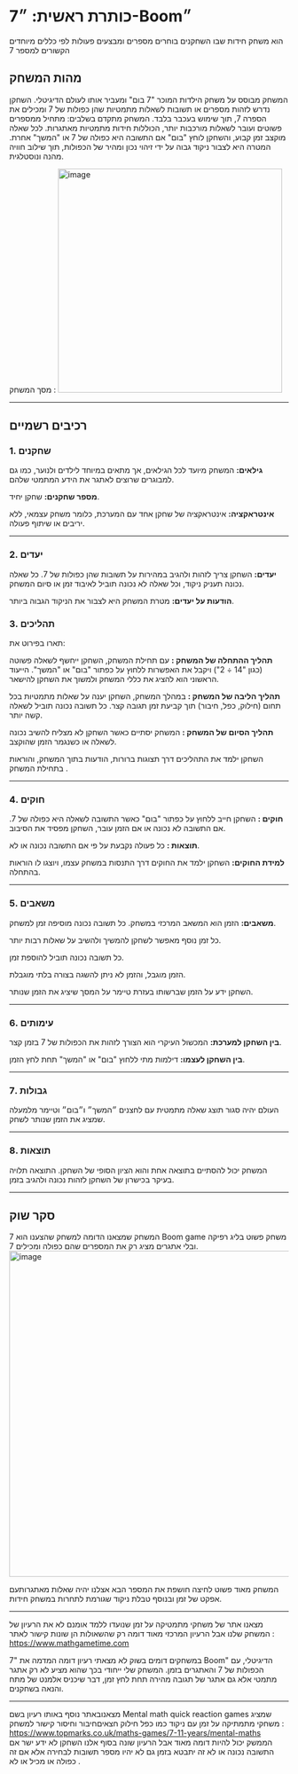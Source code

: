 
# כותרת ראשית: ״7-Boom״
הוא משחק חידות שבו השחקנים בוחרים מספרים ומבצעים פעולות לפי כללים מיוחדים הקשורים למספר 7

## מהות המשחק

המשחק מבוסס על משחק הילדות המוכר "7 בום" ומעביר אותו לעולם הדיגיטלי. השחקן נדרש לזהות מספרים או תשובות לשאלות מתמטיות שהן כפולות של 7 ומכילים את הספרה 7, תוך שימוש בעכבר בלבד. המשחק מתקדם בשלבים: מתחיל ממספרים פשוטים ועובר לשאלות מורכבות יותר, הכוללות חידות מתמטיות מאתגרות. לכל שאלה מוקצב זמן קבוע, והשחקן לוחץ "בום" אם התשובה היא כפולה של 7 או "המשך" אחרת. המטרה היא לצבור ניקוד גבוה על ידי זיהוי נכון ומהיר של הכפולות, תוך שילוב חוויה מהנה ונוסטלגית.


מסך המשחק : 
<img width="404" alt="image" src="https://github.com/user-attachments/assets/6efdc91e-d14e-4207-be09-a0e53fc76d24">



---


## רכיבים רשמיים

### 1. שחקנים
**גילאים:** המשחק מיועד לכל הגילאים, אך מתאים במיוחד לילדים ולנוער, כמו גם למבוגרים שרוצים לאתגר את הידע המתמטי שלהם.

**מספר שחקנים:** שחקן יחיד.

**אינטראקציה:** אינטראקציה של שחקן אחד עם המערכת, כלומר משחק עצמאי, ללא יריבים או שיתוף פעולה.
___
### 2. יעדים

**יעדים:** השחקן צריך לזהות ולהגיב במהירות על תשובות שהן כפולות של 7. כל שאלה נכונה תעניק ניקוד, וכל שאלה לא נכונה תוביל לאיבוד זמן או סיום המשחק.

**הודעות על יעדים:** מטרת המשחק היא לצבור את הניקוד הגבוה ביותר.

### 3. תהליכים

תארו בפירוט את:

**תהליך ההתחלה של המשחק :** 
עם תחילת המשחק, השחקן ייחשף לשאלה פשוטה (כגון "14 ÷ 2") ויקבל את האפשרות ללחוץ על כפתור "בום" או "המשך". הייעוד הראשוני הוא להציג את כללי המשחק ולמשוך את השחקן להישאר.

**תהליך הליבה של המשחק :**
במהלך המשחק, השחקן יענה על שאלות מתמטיות בכל תחום (חילוק, כפל, חיבור) תוך קביעת זמן תגובה קצר. כל תשובה נכונה תוביל לשאלה קשה יותר.

**תהליך הסיום של המשחק :**
המשחק יסתיים כאשר השחקן לא מצליח להשיב נכונה לשאלה או כשנגמר הזמן שהוקצב.

השחקן ילמד את התהליכים דרך תצוגות ברורות, הודעות בתוך המשחק, והוראות בתחילת המשחק .
___

### 4. חוקים

**חוקים :** השחקן חייב ללחוץ על כפתור "בום" כאשר התשובה לשאלה היא כפולה של 7. אם התשובה לא נכונה או אם הזמן עובר, השחקן מפסיד את הסיבוב.

**תוצאות :** כל פעולה נקבעת על פי אם התשובה נכונה או לא.

**למידת החוקים:** השחקן ילמד את החוקים דרך התנסות במשחק עצמו, ויוצגו לו הוראות בהתחלה.
___
### 5. משאבים

**משאבים:** 
הזמן הוא המשאב המרכזי במשחק. כל תשובה נכונה מוסיפה זמן למשחק.


כל זמן נוסף מאפשר לשחקן להמשיך ולהשיב על שאלות רבות יותר.


כל תשובה נכונה תוביל להוספת זמן.


הזמן מוגבל, והזמן לא ניתן להשגה בצורה בלתי מוגבלת.


השחקן ידע על הזמן שברשותו בעזרת טיימר על המסך שיציג את הזמן שנותר.

___


### 6. עימותים
**בין השחקן למערכת:** המכשול העיקרי הוא הצורך לזהות את הכפולות של 7 בזמן קצר.

**בין השחקן לעצמו:** דילמות מתי ללחוץ "בום" או "המשך" תחת לחץ הזמן.

___
### 7. גבולות

העולם יהיה סגור תוצג שאלה מתמטית עם לחצנים ״המשך״ ו״בום״ וטיימר מלמעלה שמציג את הזמן שנותר לשחק.

---
### 8. תוצאות

המשחק יכול להסתיים בתוצאה אחת והוא הציון הסופי של השחקן.
התוצאה תלויה בעיקר בכישרון של השחקן לזהות נכונה ולהגיב בזמן.


---

## סקר שוק

המשחק שמצאנו הדומה למשחק שהצענו הוא 7 Boom game משחק פשוט בליג רפיקה ובלי אתגרים מציג רק את המספרים שהם כפולה ומכילים 7.
<img width="588" alt="image" src="https://github.com/user-attachments/assets/438c2a4c-f4cc-421a-9b2e-04eadbdf44e7">




המשחק מאוד פשוט לחיצה חושפת את המספר הבא אצלנו יהיה שאלות מאתגרותעם אפקט של זמן ובנוסף טבלת ניקוד שגורמת לתחרות במשחק חידות.
___

מצאנו אתר של משחקי מתמטיקה על זמן שנועדו ללמד אומנם לא את הרעיון של המשחק שלנו אבל הרעיון המרכזי מאוד דומה רק שהשאולות הן שונות 
קישור לאתר : https://www.mathgametime.com

במשחקים דומים בשוק לא מצאתי רעיון דומה המדמה את "7 Boom" הדיגיטלי, עם הכפולות של 7 והאתגרים בזמן. המשחק שלי ייחודי בכך שהוא מציע לא רק אתגר מתמטי אלא גם אתגר של תגובה מהירה תחת לחץ זמן, דבר שיכניס אלמנט של מתח והנאה בשחקנים.
___
מצאנובאתר נוסף באותו רעיון בשם Mental math quick reaction games שמציג משחקי מתמתיקה על זמן עם ניקוד כמו כפל חילוק חצאיםחיבור וחיסור
קישור למשחק : https://www.topmarks.co.uk/maths-games/7-11-years/mental-maths
הממשק יכול להיות דומה מאוד אבל הרעיון שונה בסוף אלנו השחקן לא ידע ישר אם התשובה נכונה או לא זה יתבטא בזמן גם לא יהיו מספר תשובות לבחירה אלא אם זה כפולה או מכיל או לא .
</div>
